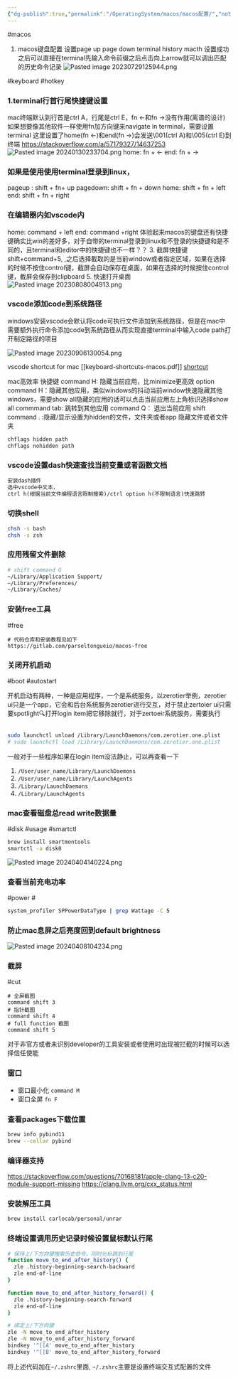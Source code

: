 ```yaml
---
{"dg-publish":true,"permalink":"/OperatingSystem/macos/macos配置/","noteIcon":"3"}
---
```



#macos
1. macos键盘配置
设置page up page down terminal history macth
设置成功之后可以直接在terminal先输入命令前缀之后点击向上arrow就可以调出匹配的历史命令记录
![Pasted image 20230729125944.png](/img/user/pics/Pasted%20image%2020230729125944.png)

#keyboard #hotkey
### 1.terminal行首行尾快捷键设置
mac终端默认到行首是ctrl A，行尾是ctrl E，fn <-和fn ->没有作用(离谱的设计)
如果想要像其他软件一样使用fn加方向键来navigate in terminal，需要设置terminal
这里设置了home(fn <-)和end(fn ->)会发送\\001(ctrl A)和\\005(ctrl E)到终端
https://stackoverflow.com/a/57179327/14637253
![Pasted image 20240130233704.png](/img/user/pics/Pasted%20image%2020240130233704.png)
home: fn + <-
end: fn + ->
### 如果是使用使用terminal登录到linux，
pageup :     shift + fn+ up
pagedown: shift + fn + down
home:         shift + fn + left
end:            shift + fn + right
### 在编辑器内如vscode内
home: command + left
end:    command +right
体验起来macos的键盘还有快捷键确实比win的差好多，对于自带的terminal登录到linux和不登录的快捷键和是不同的，且terminal和editor中的快捷键也不一样？？
3. 截屏快捷键
shift+command+5, ,之后选择截取的是当前window或者指定区域，如果在选择的时候不按住control键，截屏会自动保存在桌面，如果在选择的时候按住control键，截屏会保存到clipboard
5. 快速打开桌面
![Pasted image 20230808004913.png](/img/user/pics/Pasted%20image%2020230808004913.png)

### vscode添加code到系统路径
windows安装vscode会默认将code可执行文件添加到系统路径，但是在mac中需要额外执行命令添加code到系统路径从而实现直接terminal中输入code  path打开制定路径的项目

![Pasted image 20230906130054.png](/img/user/pics/Pasted%20image%2020230906130054.png)

vscode shortcut for mac
[[keyboard-shortcuts-macos.pdf]]
[shortcut](https://code.visualstudio.com/shortcuts/keyboard-shortcuts-macos.pdf)

mac高效率
快捷键
command H: 隐藏当前应用，比minimize更高效
option command H：隐藏其他应用，类似windows的抖动当前window快速隐藏其他windows，需要show all隐藏的应用的话可以点击当前应用左上角标识选择show all
commmand tab: 跳转到其他应用
command Q： 退出当前应用
shift command . :隐藏/显示设置为hidden的文件，文件夹或者app
隐藏文件或者文件夹
```bash
chflags hidden path
chflags nohidden path
```

### vscode设置dash快速查找当前变量或者函数文档
```txt
安装dash插件
选中vscode中文本，
ctrl h(根据当前文件编程语言限制搜索)/ctrl option h(不限制语言)快速跳转

```

### 切换shell
```bash
chsh -s bash
chsh -s zsh
```

### 应用残留文件删除

```bash
# shift command G
~/Library/Application Support/
~/Library/Preferences/
~/Library/Caches/

```

### 安装free工具

#free
```
# 代码仓库和安装教程见如下
https://gitlab.com/parseltongueio/macos-free

```

### 关闭开机启动
#boot #autostart

开机启动有两种，一种是应用程序，一个是系统服务，以zerotier举例，zerotier ui只是一个app，它会和后台系统服务zerotier进行交互，对于禁止zertoier ui只需要spotlight🔍打开login item把它移除就行，对于zertoeir系统服务，需要执行
```bash

sudo launchctl unload /Library/LaunchDaemons/com.zerotier.one.plist
# sudo launchctl load /Library/LaunchDaemons/com.zerotier.one.plist
```
一般对于一些程序如果在login item没法静止，可以再查看一下
1. `/User/user_name/Library/LaunchDaemons`
2. `/User/user_name/Library/LaunchAgents`
3. `/Library/LaunchDaemons`
4. `/Library/LaunchAgents`

### mac查看磁盘总read write数据量
#disk #usage #smartctl
```sh
brew install smartmontools
smartctl -a disk0

```
![Pasted image 20240404140224.png](/img/user/OperatingSystem/macos/attachments/Pasted%20image%2020240404140224.png)




### 查看当前充电功率
#power #
```sh
system_profiler SPPowerDataType | grep Wattage -C 5

```

### 防止mac息屏之后亮度回到default brightness
![Pasted image 20240408104234.png](/img/user/OperatingSystem/macos/attachments/Pasted%20image%2020240408104234.png)


### 截屏
#cut 

```
# 全屏截图
command shift 3
# 指针截图
command shift 4
# full function 截图
command shift 5
```

对于非官方或者未识别developer的工具安装或者使用时出现被拦截的时候可以选择信任使能

### 窗口
- 窗口最小化 `command M`
- 窗口全屏 `fn F`


### 查看packages下载位置
```sh
brew info pybind11
brew --cellar pybind

```

### 编译器支持

https://stackoverflow.com/questions/70168181/apple-clang-13-c20-module-support-missing
https://clang.llvm.org/cxx_status.html


### 安装解压工具

```sh
brew install carlocab/personal/unrar

```


### 终端设置调用历史记录时候设置鼠标默认行尾

```sh
# 保持上/下方向键搜索历史命令，同时光标跳到行尾
function move_to_end_after_history() {
  zle .history-beginning-search-backward
  zle end-of-line
}

function move_to_end_after_history_forward() {
  zle .history-beginning-search-forward
  zle end-of-line
}

# 绑定上/下方向键
zle -N move_to_end_after_history
zle -N move_to_end_after_history_forward
bindkey '^[[A' move_to_end_after_history
bindkey '^[[B' move_to_end_after_history_forward

```
将上述代码加在`~/.zshrc`里面, `~/.zshrc`主要是设置终端交互式配置的文件

